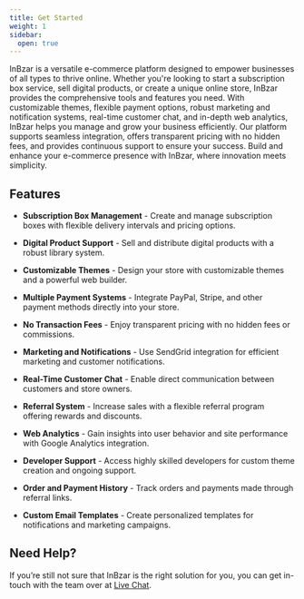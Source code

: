```yaml
---
title: Get Started
weight: 1
sidebar:
  open: true
---
```


InBzar is a versatile e-commerce platform designed to empower businesses of all types to thrive online. Whether you're looking to start a subscription box service, sell digital products, or create a unique online store, InBzar provides the comprehensive tools and features you need. With customizable themes, flexible payment options, robust marketing and notification systems, real-time customer chat, and in-depth web analytics, InBzar helps you manage and grow your business efficiently. Our platform supports seamless integration, offers transparent pricing with no hidden fees, and provides continuous support to ensure your success. Build and enhance your e-commerce presence with InBzar, where innovation meets simplicity.

## Features

- **Subscription Box Management** - Create and manage subscription boxes with flexible delivery intervals and pricing options.

- **Digital Product Support** - Sell and distribute digital products with a robust library system.

- **Customizable Themes** - Design your store with customizable themes and a powerful web builder.

- **Multiple Payment Systems** - Integrate PayPal, Stripe, and other payment methods directly into your store.

- **No Transaction Fees** - Enjoy transparent pricing with no hidden fees or commissions.

- **Marketing and Notifications** - Use SendGrid integration for efficient marketing and customer notifications.

- **Real-Time Customer Chat** - Enable direct communication between customers and store owners.

- **Referral System** - Increase sales with a flexible referral program offering rewards and discounts.

- **Web Analytics** - Gain insights into user behavior and site performance with Google Analytics integration.

- **Developer Support** - Access highly skilled developers for custom theme creation and ongoing support.

- **Order and Payment History** - Track orders and payments made through referral links.

- **Custom Email Templates** - Create personalized templates for notifications and marketing campaigns.

## Need Help?

If you’re still not sure that InBzar is the right solution for you, you can get in-touch with the team over at [Live Chat](https://tawk.to/chat/66a4d7d832dca6db2cb67ebc/1i3pum9kb).

